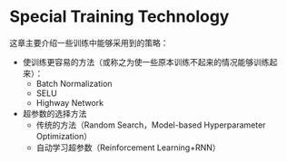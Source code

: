 # Special Training Technology

这章主要介绍一些训练中能够采用到的策略：

- 使训练更容易的方法（或称之为使一些原本训练不起来的情况能够训练起来）：
  - Batch Normalization
  - SELU
  - Highway Network
- 超参数的选择方法
  - 传统的方法（Random Search，Model-based Hyperparameter Optimization）
  - 自动学习超参数（Reinforcement Learning+RNN）

